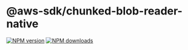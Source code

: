 # @aws-sdk/chunked-blob-reader-native

[![NPM version](https://img.shields.io/npm/v/@aws-sdk/chunked-blob-reader-native/beta.svg)](https://www.npmjs.com/package/@aws-sdk/chunked-blob-reader-native)
[![NPM downloads](https://img.shields.io/npm/dm/@aws-sdk/chunked-blob-reader-native.svg)](https://www.npmjs.com/package/@aws-sdk/chunked-blob-reader-native)
